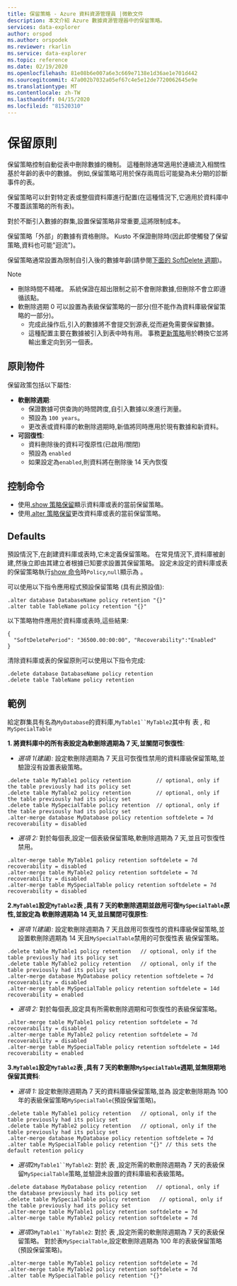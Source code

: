 ```yaml
---
title: 保留策略 - Azure 資料資源管理員 |微軟文件
description: 本文介紹 Azure 數據資源管理器中的保留策略。
services: data-explorer
author: orspod
ms.author: orspodek
ms.reviewer: rkarlin
ms.service: data-explorer
ms.topic: reference
ms.date: 02/19/2020
ms.openlocfilehash: 81e08b6e007a6e3c669e7138e1d36ae1e701d442
ms.sourcegitcommit: 47a002b7032a05ef67c4e5e12de7720062645e9e
ms.translationtype: MT
ms.contentlocale: zh-TW
ms.lasthandoff: 04/15/2020
ms.locfileid: "81520310"
---
```

# <a name="retention-policy"></a>保留原則

保留策略控制自動從表中刪除數據的機制。
這種刪除通常適用於連續流入相關性基於年齡的表中的數據。 例如,保留策略可用於保存兩周后可能變為未分期的診斷事件的表。

保留策略可以針對特定表或整個資料庫進行配置(在這種情況下,它適用於資料庫中不覆蓋該策略的所有表)。

對於不斷引入數據的群集,設置保留策略非常重要,這將限制成本。

保留策略「外部」的數據有資格刪除。 Kusto 不保證刪除時(因此即使觸發了保留策略,資料也可能"迴流")。

保留策略通常設置為限制自引入後的數據年齡(請參閱[下面的 SoftDelete 週期](#the-policy-object))。

> [!NOTE]
> * 刪除時間不精確。 系統保證在超出限制之前不會刪除數據,但刪除不會立即遵循該點。
> * 軟刪除週期 0 可以設置為表級保留策略的一部分(但不能作為資料庫級保留策略的一部分)。
>   * 完成此操作后,引入的數據將不會提交到源表,從而避免需要保留數據。
>   * 這種配置主要在數據被引入到表中時有用。
>   事務[更新策略](updatepolicy.md)用於轉換它並將輸出重定向到另一個表。

## <a name="the-policy-object"></a>原則物件

保留政策包括以下屬性:

* **軟刪除週期**:
    * 保證數據可供查詢的時間跨度,自引入數據以來進行測量。
    * 預設為 `100 years`。
    * 更改表或資料庫的軟刪除週期時,新值將同時應用於現有數據和新資料。
* **可回復性**:
    * 資料刪除後的資料可復原性(已啟用/關閉)
    * 預設為 `enabled`
    * 如果設定為`enabled`,則資料將在刪除後 14 天內恢復

## <a name="control-commands"></a>控制命令

* 使用[.show 策略保留](../management/retention-policy.md)顯示資料庫或表的當前保留策略。
* 使用[.alter 策略保留](../management/retention-policy.md)更改資料庫或表的當前保留策略。

## <a name="defaults"></a>Defaults

預設情況下,在創建資料庫或表時,它未定義保留策略。
在常見情況下,資料庫被創建,然後立即由其建立者根據已知要求設置其保留策略。
設定未設定的資料庫或表的保留策略執行[show 命令](../management/retention-policy.md)時`Policy`,`null`顯示為 。

可以使用以下指令應用程式預設保留策略 (具有此預設值):

```kusto
.alter database DatabaseName policy retention "{}"
.alter table TableName policy retention "{}"
```

以下策略物件應用於資料庫或表時,這些結果:

```kusto
{
  "SoftDeletePeriod": "36500.00:00:00", "Recoverability":"Enabled"
}
```

清除資料庫或表的保留原則可以使用以下指令完成:

```kusto
.delete database DatabaseName policy retention
.delete table TableName policy retention
```

## <a name="examples"></a>範例

給定群集具有名為`MyDatabase`的資料庫,`MyTable1``MyTable2`其中有 表 , 和`MySpecialTable`

**1. 將資料庫中的所有表設定為軟刪除週期為 7 天,並關閉可恢復性**:

* *選項 1(建議):* 設定軟刪除週期為 7 天且可恢復性禁用的資料庫級保留策略,並驗證沒有設置表級策略。

```kusto
.delete table MyTable1 policy retention        // optional, only if the table previously had its policy set
.delete table MyTable2 policy retention        // optional, only if the table previously had its policy set
.delete table MySpecialTable policy retention  // optional, only if the table previously had its policy set
.alter-merge database MyDatabase policy retention softdelete = 7d recoverability = disabled
```

* *選項 2:* 對於每個表,設定一個表級保留策略,軟刪除週期為 7 天,並且可恢復性禁用。

```kusto
.alter-merge table MyTable1 policy retention softdelete = 7d recoverability = disabled
.alter-merge table MyTable2 policy retention softdelete = 7d recoverability = disabled
.alter-merge table MySpecialTable policy retention softdelete = 7d recoverability = disabled
```

**2.`MyTable1`設定`MyTable2`表 ,具有 7 天的軟刪除週期並啟用可復`MySpecialTable`原性,並設定為 軟刪除週期為 14 天,並且關閉可復原性**:

* *選項 1(建議):* 設定軟刪除週期為 7 天且啟用可恢復性的資料庫級保留策略,並設置軟刪除週期為 14 天且`MySpecialTable`禁用的可恢復性表 級保留策略。

```kusto
.delete table MyTable1 policy retention   // optional, only if the table previously had its policy set
.delete table MyTable2 policy retention   // optional, only if the table previously had its policy set
.alter-merge database MyDatabase policy retention softdelete = 7d recoverability = disabled
.alter-merge table MySpecialTable policy retention softdelete = 14d recoverability = enabled
```

* *選項 2:* 對於每個表,設定具有所需軟刪除週期和可恢復性的表級保留策略。

```kusto
.alter-merge table MyTable1 policy retention softdelete = 7d recoverability = disabled
.alter-merge table MyTable2 policy retention softdelete = 7d recoverability = disabled
.alter-merge table MySpecialTable policy retention softdelete = 14d recoverability = enabled
```

**3.`MyTable1`設定`MyTable2`表 ,具有 7 天的軟刪除`MySpecialTable`週期,並無限期地 保留其資料**:

* *選項 1:* 設定軟刪除週期為 7 天的資料庫級保留策略,並為 設定軟刪除期為 100 年的表級保留策略`MySpecialTable`(預設保留策略)。

```kusto
.delete table MyTable1 policy retention   // optional, only if the table previously had its policy set
.delete table MyTable2 policy retention   // optional, only if the table previously had its policy set
.alter-merge database MyDatabase policy retention softdelete = 7d
.alter table MySpecialTable policy retention "{}" // this sets the default retention policy
```

* *選項*2`MyTable1``MyTable2`: 對於 表 ,設定所需的軟刪除週期為 7 天的表級保留`MySpecialTable`策略,並驗證未設置的資料庫級和表級策略。

```kusto
.delete database MyDatabase policy retention   // optional, only if the database previously had its policy set
.delete table MySpecialTable policy retention   // optional, only if the table previously had its policy set
.alter-merge table MyTable1 policy retention softdelete = 7d
.alter-merge table MyTable2 policy retention softdelete = 7d
```

* *選項*3`MyTable1``MyTable2`: 對於 表 ,設定所需的軟刪除週期為 7 天的表級保留策略。 對於表`MySpecialTable`,設定軟刪除週期為 100 年的表級保留策略(預設保留策略)。

```kusto
.alter-merge table MyTable1 policy retention softdelete = 7d
.alter-merge table MyTable2 policy retention softdelete = 7d
.alter table MySpecialTable policy retention "{}"
```